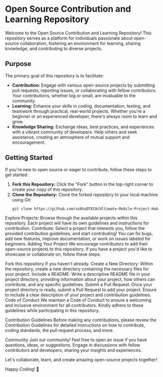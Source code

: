 # Open Source Contribution and Learning Repository

Welcome to the Open Source Contribution and Learning Repository! This repository serves as a platform for individuals passionate about open-source collaboration, fostering an environment for learning, sharing knowledge, and contributing to diverse projects.

## Purpose

The primary goal of this repository is to facilitate:

- **Contribution:** Engage with various open-source projects by submitting pull requests, reporting issues, or collaborating with fellow contributors. Your contributions, whether big or small, are invaluable to the community.
- **Learning:** Enhance your skills in coding, documentation, testing, and teamwork through practical, real-world projects. Whether you're a beginner or an experienced developer, there's always room to learn and grow.
- **Knowledge Sharing:** Exchange ideas, best practices, and experiences with a vibrant community of developers. Help others and seek assistance, creating an atmosphere of mutual support and encouragement.

## Getting Started

If you're new to open source or eager to contribute, follow these steps to get started:

1. **Fork this Repository:** Click the "Fork" button in the top-right corner to create your copy of this repository.
2. **Clone the Repository:** Clone the forked repository to your local machine using Git:
   ```bash
   git clone https://github.com/subhaDTECH/Ultimate-Mobile-Project-Hub.git
Explore Projects: Browse through the available projects within this repository. Each project will have its own guidelines and instructions for contribution.
Contribute: Select a project that interests you, follow the provided contribution guidelines, and start contributing! You can fix bugs, add new features, improve documentation, or work on issues labeled for beginners.
Adding Your Project
We encourage contributors to add their open-source projects to this repository. If you have a project you'd like to showcase or collaborate on, follow these steps:

Fork this repository if you haven't already.
Create a New Directory: Within the repository, create a new directory containing the necessary files for your project.
Include a README: Write a descriptive README file in your project directory, providing information about your project, how others can contribute, and any specific guidelines.
Submit a Pull Request: Once your project directory is ready, submit a Pull Request to add your project. Ensure to include a clear description of your project and contribution guidelines.
Code of Conduct
We maintain a Code of Conduct to ensure a welcoming and inclusive environment for all contributors. Kindly adhere to these guidelines while participating in this repository.

Contribution Guidelines
Before making any contributions, please review the Contribution Guidelines for detailed instructions on how to contribute, coding standards, the pull request process, and more.

Community
Join our community! Feel free to open an issue if you have questions, ideas, or suggestions. Engage in discussions with fellow contributors and developers, sharing your insights and experiences.

Let's collaborate, learn, and create amazing open-source projects together!

Happy Coding! 🚀
